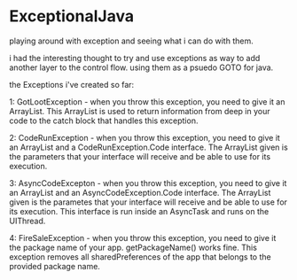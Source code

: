 ExceptionalJava
===============

playing around with exception and seeing what i can do with them.

i had the interesting thought to try and use exceptions as way to add another layer to the control flow.
using them as a psuedo GOTO for java.





the Exceptions i've created so far:


1: GotLootException - when you throw this exception, you need to give it an ArrayList. This ArrayList is used to
return information from deep in your code to the catch block that handles this exception.

2: CodeRunException - when you throw this exception, you need to give it an ArrayList and a CodeRunException.Code
interface. The ArrayList given is the parameters that your interface will receive and be able to use for its execution.

3: AsyncCodeExcepton - when you throw this exception, you need to give it an ArrayList and an AsyncCodeException.Code
interface. The ArrayList given is the parametes that your interface will receive and be able to use for its execution.
This interface is run inside an AsyncTask and runs on the UIThread.

4: FireSaleException - when you throw this exception, you need to give it the package name of your app.
getPackageName() works fine. This exception removes all sharedPreferences of the app that belongs to the provided
package name.
